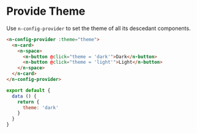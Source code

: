 # Provide Theme
Use `n-config-provider` to set the theme of all its descedant components.

```html
<n-config-provider :theme="theme">
  <n-card>
    <n-space>
      <n-button @click="theme = 'dark'">Dark</n-button>
      <n-button @click="theme = 'light'">Light</n-button>
    </n-space>
  </n-card>
</n-config-provider>
```
```js
export default {
  data () {
    return {
      theme: 'dark'
    }
  }
}
```
